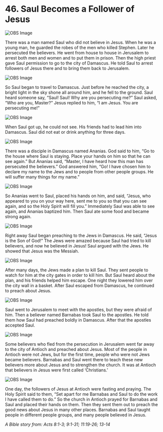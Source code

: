 # 46. Saul Becomes a Follower of Jesus

![OBS Image](https://cdn.door43.org/obs/jpg/360px/obs-en-46-01.jpg)

There was a man named Saul who did not believe in Jesus. When he was a young man, he guarded the robes of the men who killed Stephen. Later he persecuted the believers. He went from house to house in Jerusalem to arrest both men and women and to put them in prison. Then the high priest gave Saul permission to go to the city of Damascus. He told Saul to arrest followers of Jesus there and to bring them back to Jerusalem.

![OBS Image](https://cdn.door43.org/obs/jpg/360px/obs-en-46-02.jpg)

So Saul began to travel to Damascus. Just before he reached the city, a bright light in the sky shone all around him, and he fell to the ground. Saul heard someone say, “Saul! Saul! Why are you persecuting me?” Saul asked, “Who are you, Master?” Jesus replied to him, “I am Jesus. You are persecuting me!”

![OBS Image](https://cdn.door43.org/obs/jpg/360px/obs-en-46-03.jpg)

When Saul got up, he could not see. His friends had to lead him into Damascus. Saul did not eat or drink anything for three days.

![OBS Image](https://cdn.door43.org/obs/jpg/360px/obs-en-46-04.jpg)

There was a disciple in Damascus named Ananias. God said to him, “Go to the house where Saul is staying. Place your hands on him so that he can see again.” But Ananias said, “Master, I have heard how this man has persecuted the believers.” God answered him, “Go! I have chosen him to declare my name to the Jews and to people from other people groups. He will suffer many things for my name.”

![OBS Image](https://cdn.door43.org/obs/jpg/360px/obs-en-46-05.jpg)

So Ananias went to Saul, placed his hands on him, and said, “Jesus, who appeared to you on your way here, sent me to you so that you can see again, and so the Holy Spirit will fill you.” Immediately Saul was able to see again, and Ananias baptized him. Then Saul ate some food and became strong again.

![OBS Image](https://cdn.door43.org/obs/jpg/360px/obs-en-46-06.jpg)

Right away Saul began preaching to the Jews in Damascus. He said, “Jesus is the Son of God!” The Jews were amazed because Saul had tried to kill believers, and now he believed in Jesus! Saul argued with the Jews. He showed that Jesus was the Messiah.

![OBS Image](https://cdn.door43.org/obs/jpg/360px/obs-en-46-07.jpg)

After many days, the Jews made a plan to kill Saul. They sent people to watch for him at the city gates in order to kill him. But Saul heard about the plan, and his friends helped him escape. One night they lowered him over the city wall in a basket. After Saul escaped from Damascus, he continued to preach about Jesus.

![OBS Image](https://cdn.door43.org/obs/jpg/360px/obs-en-46-08.jpg)

Saul went to Jerusalem to meet with the apostles, but they were afraid of him. Then a believer named Barnabas took Saul to the apostles. He told them how Saul had preached boldly in Damascus. After that the apostles accepted Saul.

![OBS Image](https://cdn.door43.org/obs/jpg/360px/obs-en-46-09.jpg)

Some believers who fled from the persecution in Jerusalem went far away to the city of Antioch and preached about Jesus. Most of the people in Antioch were not Jews, but for the first time, people who were not Jews became believers. Barnabas and Saul went there to teach these new believers more about Jesus and to strengthen the church. It was at Antioch that believers in Jesus were first called ‘Christians.’ 

![OBS Image](https://cdn.door43.org/obs/jpg/360px/obs-en-46-10.jpg)

One day, the followers of Jesus at Antioch were fasting and praying. The Holy Spirit said to them, “Set apart for me Barnabas and Saul to do the work I have called them to do.” So the church in Antioch prayed for Barnabas and Saul and placed their hands on them. Then they sent them out to preach the good news about Jesus in many other places. Barnabas and Saul taught people in different people groups, and many people believed in Jesus.

_A Bible story from: Acts 8:1-3; 9:1-31; 11:19-26; 13-14_
